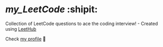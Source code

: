 # ***my_LeetCode*** :shipit:
Collection of LeetCode questions to ace the coding interview! - Created using [LeetHub](https://github.com/QasimWani/LeetHub)

Check [my profile](https://leetcode.com/Cuccatto/) 🐌
